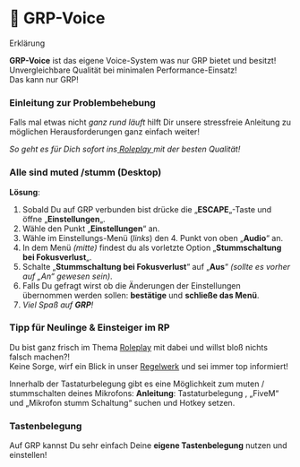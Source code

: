 # 🎤 GRP-Voice

Erklärung

**GRP-Voice** ist das eigene Voice-System was nur GRP bietet und besitzt!\
Unvergleichbare Qualität bei minimalen Performance-Einsatz!\
Das kann nur GRP!

### Einleitung zur Problembehebung <a href="#1-toc-title" id="1-toc-title"></a>

Falls mal etwas nicht _ganz rund läuft_ hilft Dir unsere stressfreie Anleitung zu möglichen Herausforderungen ganz einfach weiter!

_So geht es für Dich sofort ins_[ _Roleplay_ ](../regeln/regelwerk/3-roleplay.md)_mit der besten Qualität!_

### Alle sind muted /stumm (Desktop) <a href="#2-toc-title" id="2-toc-title"></a>

**Lösung**:

1. Sobald Du auf GRP verbunden bist drücke die „**ESCAPE**„-Taste und öffne „**Einstellungen**„.
2. Wähle den Punkt „**Einstellungen**“ an.
3. Wähle im Einstellungs-Menü (_links_) den 4. Punkt von oben „**Audio**“ an.
4. In dem Menü _(mitte)_ findest du als vorletzte Option „**Stummschaltung bei Fokusverlust**„.
5. Schalte „**Stummschaltung bei Fokusverlust**“ auf „**Aus**“ _(sollte es vorher auf „An“ gewesen sein)_.
6. Falls Du gefragt wirst ob die Änderungen der Einstellungen übernommen werden sollen: **bestätige** und **schließe das Menü**.
7. _Viel Spaß auf **GRP**!_

### Tipp für Neulinge & Einsteiger im RP <a href="#6-toc-title" id="6-toc-title"></a>

Du bist ganz frisch im Thema [Roleplay](../regeln/regelwerk/3-roleplay.md) mit dabei und willst bloß nichts falsch machen?!\
Keine Sorge, wirf ein Blick in unser [Regelwerk](../regeln/regelwerk/) und sei immer top informiert!

Innerhalb der Tastaturbelegung gibt es eine Möglichkeit zum muten / stummschalten deines Mikrofons: **Anleitung**: Tastaturbelegung , „FiveM“ und „Mikrofon stumm Schaltung“ suchen und Hotkey setzen.

### Tastenbelegung <a href="#7-toc-title" id="7-toc-title"></a>

Auf GRP kannst Du sehr einfach Deine **eigene Tastenbelegung** nutzen und einstellen!
